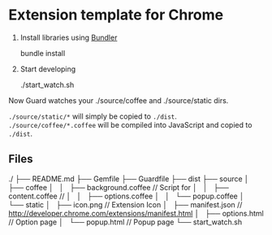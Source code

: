 # Extension template for Chrome

1. Install libraries using [Bundler](http://gembundler.com/)

    bundle install

2. Start developing
    
    ./start_watch.sh

Now Guard watches your ./source/coffee and ./source/static dirs.

`./source/static/*` will simply be copied to `./dist`.
`./source/coffee/*.coffee` will be compiled into JavaScript and copied to `./dist`.

## Files

./
├── README.md
├── Gemfile
├── Guardfile
├── dist
├── source
│   ├── coffee
│   │   ├── background.coffee  // Script for 
│   │   ├── content.coffee     // 
│   │   ├── options.coffee
│   │   └── popup.coffee
│   └── static
│       ├── icon.png            // Extension Icon
│       ├── manifest.json       // http://developer.chrome.com/extensions/manifest.html
│       ├── options.html        // Option page
│       └── popup.html          // Popup page
└── start_watch.sh
